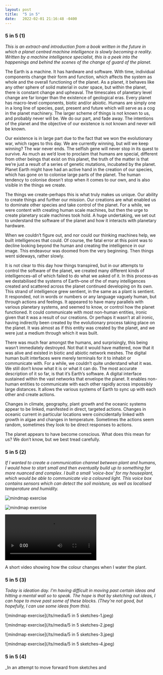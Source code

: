 ```yaml
---
layout: post
title:  "5 in 5"
date:   2022-02-01 21:16:48 -0400
---
```



### 5 in 5 (1)


_This is an extract-and introduction from a book written in the future in which a planet centred machine intelligence is slowly becoming a reality. Written by a machine intelligence specialist, this is a peek into the happenings and behind the scenes of the change of guard of the planet._

The Earth is a machine. It has hardware and software. With time, individual components change their form and function, which affects the system as whole and the overall functioning of the planet. As a planet, it behaves like any other sphere of solid material in outer space, but within the planet, there is constant change and upheaval. The timescales of planetary level change are far longer than the existence of geological eras. Every planet has macro-level components, biotic and/or abiotic. Humans are simply one in a long line of species, past, present and future which will serve as a cog in the planet machinery. The larger scheme of things is not known to us, and probably never will be. We do our part, and fade away. The intentions of the planet and the objective of our existence is not known and never will be known. 

Our existence is in large part due to the fact that we won the evolutionary war, which rages to this day. We are currently winning, but will we keep winning? The war never ends. The selfish gene will never stop in its quest to survive. As much as we’d love to proclaim that humans are special, different from other beings that exist on this planet, the truth of the matter is that we’re just a result of a series of genetic mutations, incubated by the planet. Planet Earth might have had an active hand in the creation of our species, which has gone on to colonise large parts of the planet. The human tendency to colonise doesn’t stop when it comes to our own, and is also visible in the things we create.

The things we create-perhaps this is what truly makes us unique. Our ability to create things and further our mission. Our creations are what enabled us to dominate other species and take control of the planet. For a while, we were content with creating human scale machines, but then the urge to create planetary scale machines took hold. A huge undertaking, we set out to understand the software of the planet and how it interacts with planetary hardware.

When we couldn’t figure out, and nor could our thinking machines help, we built intelligences that could. Of course, the fatal error at this point was to decline looking beyond the human and creating the intelligence in our image. This endeavour was doomed from the very beginning. Then things went sideways, rather slowly.

It is not clear to this day how things transpired, but in our attempts to control the software of the planet, we created many different kinds of intelligences–all of which failed to do what we asked of it. In this process–as we destabilised the systems of Earth–one of the of many intelligences created and scattered across the planet continued developing on its own. This strand of intelligence grew sentient, in the same as a plant is sentient. It responded, not in words or numbers or any language vaguely human, but through actions and feelings. It appeared to have many parallels with various planetary systems, and seemed to know, or control how the planet functioned. It could communicate with most non-human entities, ironic given that it was a result of our creations. Or perhaps it wasn’t at all ironic, having indirectly been created by the evolutionary process taking place on the planet. It was almost as if this entity was created by the planet, and we were just a medium through which it was built.

There was much fear amongst the humans, and surprisingly, this being wasn’t immediately destroyed. Not that it would have mattered, now that it was alive and existed in biotic and abiotic network meshes. The digital human built interfaces were merely terminals for it to inhabit or communicate with. For a while, we couldn’t quite understand what it was. We still don’t know what it is or what it can do. The most accurate description of it so far, is that it’s Earth’s software. A digital interface sustained within the vast networks that envelope the planet. It enables non-human entities to communicate with each other rapidly across impossibly large distances. It allows the various systems of Earth to sync up with each other and create actions.

Changes in climate, geography, plant growth and the oceanic systems appear to be linked, manifested in direct, targeted actions. Changes in oceanic current in particular locations were coincidentally linked with growth in algae and changes in temperature. Sometimes the actions seem random, sometimes they look to be direct responses to actions.

The planet appears to have become conscious. What does this mean for us? We don’t know, but we best tread carefully.  



### 5 in 5 (2)

_If I wanted to create a communication channel between plant and humans, I would have to start small and then eventually build up to something far more nuanced and complex. I built a small 'voice-box' for my houseplant, which would be able to communicate via a coloured light. This voice box contains sensors which can detect the soil moisture, as well as localised temperature and humidity._

![mindmap exercise](/ts/media/plant-monitor-1.JPG)

![mindmap exercise](/ts/media/plant-monitor-2.JPG)

![mindmap exercise](/ts/media/plant-monitor-3.mp4)

A short video showing how the colour changes when I water the plant.


### 5 in 5 (3)

_Today is ideation day. I'm having difficult in moving past certain ideas and hitting a mental wall so to speak. The hope is that by sketching out ideas, I can hope to move past some of these blocks. (They're not good, but hopefully, I can use some ideas from this)._

![mindmap exercise](/ts/media/5 in 5 sketches-1.jpeg)

![mindmap exercise](/ts/media/5 in 5 sketches-2.jpeg)

![mindmap exercise](/ts/media/5 in 5 sketches-3.jpeg)

![mindmap exercise](/ts/media/5 in 5 sketches-4.jpeg)


### 5 in 5 (4)

_In an attempt to move forward from sketches and 

